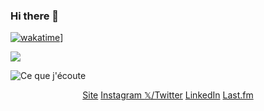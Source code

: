 ### Hi there 👋
[![wakatime](https://wakatime.com/badge/user/018be312-5a81-4e8a-ab49-4e078bc2fcf8.svg)](https://wakatime.com/@018be312-5a81-4e8a-ab49-4e078bc2fcf8)]

<a href="https://discord.com/users/308553930013671436" >
    <img src="https://lanyard-profile-readme.vercel.app/api/308553930013671436"  />
  </a>
</div>

![Ce que j'écoute](https://lastfm-recently-played.vercel.app/api?user=elecourt53)
<p align="center">
  <a href="https://elecourt53.github.io/">Site</a>
  <a href="https://www.instagram.com/elecourt53/">Instagram </a>
  <a href="https://twitter.com/elecourt53">𝕏/Twitter</a>
  <a href="https://www.linkedin.com/in/elecourt53/">LinkedIn</a>
  <a href="https://www.last.fm/fr/user/elecourt53">Last.fm</a>
</p>

<!--
**elecourt53/elecourt53** is a ✨ _special_ ✨ repository because its `README.md` (this file) appears on your GitHub profile.

Here are some ideas to get you started:

- 🔭 I’m currently working on ...
- 🌱 I’m currently learning ...
- 👯 I’m looking to collaborate on ...
- 🤔 I’m looking for help with ...
- 💬 Ask me about ...
- 📫 How to reach me: ...
- 😄 Pronouns: ...
- ⚡ Fun fact: ...
-->

